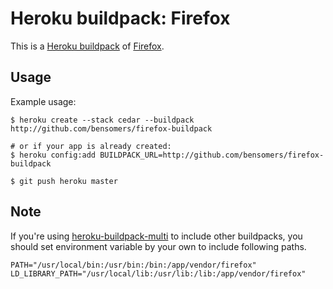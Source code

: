 Heroku buildpack: Firefox
=======================

This is a [Heroku buildpack](http://devcenter.heroku.com/articles/buildpacks) of [Firefox](http://www.mozilla.org/en-US/firefox/new/).

Usage
-----

Example usage:

```shell
$ heroku create --stack cedar --buildpack http://github.com/bensomers/firefox-buildpack

# or if your app is already created:
$ heroku config:add BUILDPACK_URL=http://github.com/bensomers/firefox-buildpack

$ git push heroku master
```

Note
-----

If you're using [heroku-buildpack-multi](https://github.com/ddollar/heroku-buildpack-multi) to include other buildpacks, you should set environment variable by your own to include following paths.

    PATH="/usr/local/bin:/usr/bin:/bin:/app/vendor/firefox"
    LD_LIBRARY_PATH="/usr/local/lib:/usr/lib:/lib:/app/vendor/firefox"
